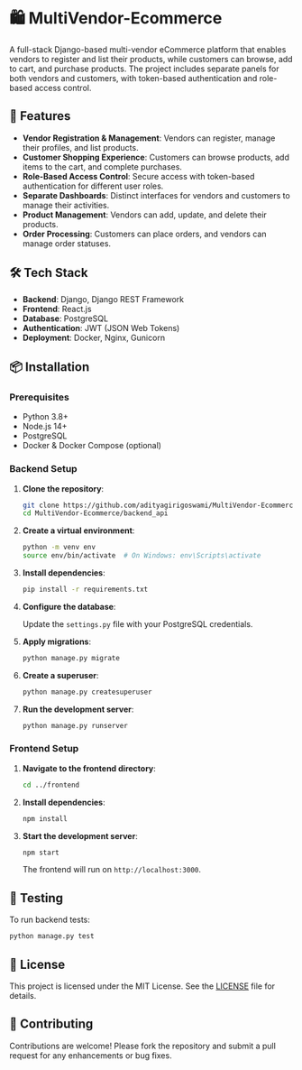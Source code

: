 # 🛍️ MultiVendor-Ecommerce

A full-stack Django-based multi-vendor eCommerce platform that enables vendors to register and list their products, while customers can browse, add to cart, and purchase products. The project includes separate panels for both vendors and customers, with token-based authentication and role-based access control.

## 🚀 Features

- **Vendor Registration & Management**: Vendors can register, manage their profiles, and list products.
- **Customer Shopping Experience**: Customers can browse products, add items to the cart, and complete purchases.
- **Role-Based Access Control**: Secure access with token-based authentication for different user roles.
- **Separate Dashboards**: Distinct interfaces for vendors and customers to manage their activities.
- **Product Management**: Vendors can add, update, and delete their products.
- **Order Processing**: Customers can place orders, and vendors can manage order statuses.

## 🛠️ Tech Stack

- **Backend**: Django, Django REST Framework
- **Frontend**: React.js
- **Database**: PostgreSQL
- **Authentication**: JWT (JSON Web Tokens)
- **Deployment**: Docker, Nginx, Gunicorn

## 📦 Installation

### Prerequisites

- Python 3.8+
- Node.js 14+
- PostgreSQL
- Docker & Docker Compose (optional)

### Backend Setup

1. **Clone the repository**:

   ```bash
   git clone https://github.com/adityagirigoswami/MultiVendor-Ecommerce.git
   cd MultiVendor-Ecommerce/backend_api
   ```

2. **Create a virtual environment**:

   ```bash
   python -m venv env
   source env/bin/activate  # On Windows: env\Scripts\activate
   ```

3. **Install dependencies**:

   ```bash
   pip install -r requirements.txt
   ```

4. **Configure the database**:

   Update the `settings.py` file with your PostgreSQL credentials.

5. **Apply migrations**:

   ```bash
   python manage.py migrate
   ```

6. **Create a superuser**:

   ```bash
   python manage.py createsuperuser
   ```

7. **Run the development server**:

   ```bash
   python manage.py runserver
   ```

### Frontend Setup

1. **Navigate to the frontend directory**:

   ```bash
   cd ../frontend
   ```

2. **Install dependencies**:

   ```bash
   npm install
   ```

3. **Start the development server**:

   ```bash
   npm start
   ```

   The frontend will run on `http://localhost:3000`.

## 🧪 Testing

To run backend tests:

```bash
python manage.py test
```

## 📄 License

This project is licensed under the MIT License. See the [LICENSE](LICENSE) file for details.

## 🤝 Contributing

Contributions are welcome! Please fork the repository and submit a pull request for any enhancements or bug fixes.

